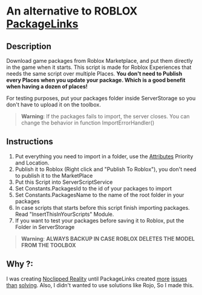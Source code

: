 # An alternative to ROBLOX [PackageLinks](https://developer.roblox.com/en-us/articles/roblox-packages)

## Description
Download game packages from Roblox Marketplace, and put them directly in the game when it starts.
This script is made for Roblox Experiences that needs the same script over multiple Places.
**You don't need to Publish every Places when you update your package. Which is a good benefit when having a dozen of places!**

For testing purposes, put your packages folder inside ServerStorage so you don't have to upload it on the toolbox. 

> **Warning**:
> If the packages fails to import, the server closes. You can change the behavior in function ImportErrorHandler()

## Instructions
1. Put everything you need to import in a folder, use the [Attributes](https://developer.roblox.com/en-us/articles/instance-attributes) Priority and Location.
2. Publish it to Roblox (Right click and "Publish To Roblox"), you don't need to publish it to the MarketPlace
3. Put this Script into ServerScriptService
4. Set Constants.PackagesId to the id of your packages to import
5. Set Constants.PackagesName to the name of the root folder in your packages
5. In case scripts that starts before this script finish importing packages. Read "InsertThisInYourScripts" Module.
6. If you want to test your packages before saving it to Roblox, put the Folder in ServerStorage
	
> **Warning**:
> **ALWAYS BACKUP IN CASE ROBLOX DELETES THE MODEL FROM THE TOOLBOX**


## Why ?:
I was creating [Noclipped Reality](https://www.roblox.com/groups/10640198/Noclip-Games) until PackageLinks created [more](https://devforum.roblox.com/t/package-issues-cant-publish-or-get-latest/365867) [issues](https://devforum.roblox.com/t/autoupdate-packagelink-models-are-extremely-buggy-in-team-create/653562) [than](https://devforum.roblox.com/t/a-package-keeps-thinking-i-changed-it-when-i-didnt/434887) [solving](https://devforum.roblox.com/t/cant-update-roblox-packages-because-the-last-version-got-moderated/1443363).
Also, I didn't wanted to use solutions like Rojo, So I made this. 
